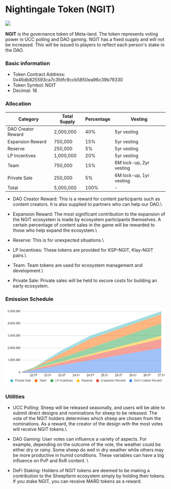 # Nightingale Token (NGIT)

![](<../.gitbook/assets/logo\_NGIT (1).png>)

**NGIT** is the governance token of Meta-land. The token represents voting power in UCC polling and DAO gaming. NGIT has a fixed supply and will not be increased. This will be issued to players to reflect each person's stake in the DAO.

### Basic information

* Token Contract Address: 0x46db825593ca7c3fdfc9ccb5850ea96c39b79330
* Token Symbol: NGIT
* Decimal: 18

### Allocation

| Category           | Total Supply | Percentage | Vesting                 |
| ------------------ | ------------ | ---------- | ----------------------- |
| DAO Creator Reward | 2,000,000    | 40%        | 5yr vesting             |
| Expansion Reward   | 750,000      | 15%        | 5yr vesting             |
| Reserve            | 250,000      | 5%         | 5yr vesting             |
| LP Incentives      | 1,000,000    | 20%        | 5yr vesting             |
| Team               | 750,000      | 15%        | 6M lock-up, 2yr vesting |
| Private Sale       | 250,000      | 5%         | 6M lock-up, 1yr vesting |
| Total              | 5,000,000    | 100%       | -                       |

* DAO Creator Reward: This is a reward for content participants such as content creators. It is also supplied to partners who can help our DAO.\

* Expansion Reward: The most significant contribution to the expansion of the NGIT ecosystem is made by ecosystem participants themselves. A certain percentage of content sales in the game will be rewarded to those who help expand the ecosystem.\

* Reserve: This is for unexpected situations.\

* LP Incentives: These tokens are provided for KSP-NGIT, Klay-NGIT pairs.\

* Team: Team tokens are used for ecosystem management and development.\

* Private Sale: Private sales will be held to secure costs for building an early ecosystem.



### Emission Schedule

![](<../.gitbook/assets/image (13).png>)

### Utilities

* UCC Polling: Sheep will be released seasonally, and users will be able to submit direct designs and nominations for sheep to be released. The vote of the NGIT holders determines which sheep are chosen from the nominations. As a reward, the creator of the design with the most votes will receive NGIT tokens.\

* DAO Gaming: User votes can influence a variety of aspects. For example, depending on the outcome of the vote, the weather could be either dry or rainy. Some sheep do well in dry weather while others may be more productive in humid conditions. These variables can have a big influence on PvP and RvR content. \

* DeFi Staking: Holders of NGIT tokens are deemed to be making a contribution to the Sheepfarm ecosystem simply by holding their tokens. If you stake NGIT, you can receive MARD tokens as a reward.&#x20;

